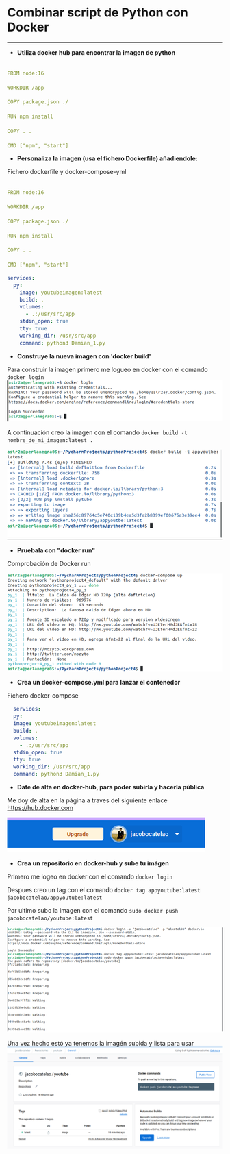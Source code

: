 # Combinar script de Python con Docker


---

* **Utiliza docker hub para encontrar la imagen de python**

```yml

FROM node:16

WORKDIR /app

COPY package.json ./

RUN npm install

COPY . .

CMD ["npm", "start"]

```

    
* **Personaliza la imagen (usa el fichero Dockerfile) añadiendole:**

Fichero dockerfile y docker-compose-yml
```yml

FROM node:16

WORKDIR /app

COPY package.json ./

RUN npm install

COPY . .

CMD ["npm", "start"]

```

```yml
services:
  py:
    image: youtubeimagen:latest
    build: .
    volumes:
      - .:/usr/src/app
    stdin_open: true
    tty: true
    working_dir: /usr/src/app
    command: python3 Damian_1.py
```
* **Construye la nueva imagen con 'docker build'**

Para construir la imagen primero me logueo en docker con el comando ```docker login ```
![Imagen](https://github.com/Jacobo1234556/Protectodamian/blob/master/Imagenes/Captura%20de%20pantalla%20de%202023-03-02%2017-35-01.png?raw=true)

A continuación creo la imagen con el comando ```docker build -t nombre_de_mi_imagen:latest .```

![Imagen](https://github.com/Jacobo1234556/Protectodamian/blob/master/Imagenes/Captura%20de%20pantalla%20de%202023-03-08%2017-54-06.png?raw=true)

* **Pruebala con "docker run"**

Comprobación de Docker run

![Imagen](https://github.com/Jacobo1234556/Protectodamian/blob/master/Imagenes/Captura%20de%20pantalla%20de%202023-03-08%2018-27-11.png?raw=true)



* **Crea un docker-compose.yml para lanzar el contenedor**

Fichero docker-compose

  ``` yml
    services:
    py:
    image: youtubeimagen:latest
    build: .
    volumes:
      - .:/usr/src/app
    stdin_open: true
    tty: true
    working_dir: /usr/src/app
    command: python3 Damian_1.py
 
   ```
* **Date de alta en docker-hub, para poder subirla y hacerla pública**

Me doy de alta en la página a traves del siguiente enlace https://hub.docker.com

![img.png](https://github.com/Jacobo1234556/Protectodamian/blob/master/Imagenes/img.png?raw=true)

* **Crea un repositorio en docker-hub y sube tu imágen**

Primero me logeo en docker con el comando ```docker login```

Despues creo un tag con el comando ```docker tag appyoutube:latest jacobocatelao/appyoutube:latest ```

Por ultimo subo la imagen con el comando ``` sudo docker push jacobocatelao/youtube:latest ```

![img.png](https://github.com/Jacobo1234556/Protectodamian/blob/master/Imagenes/captura.png?raw=true)  

  
  

Una vez hecho estó ya tenemos la imagén subida y lista para usar
![img.png](https://github.com/Jacobo1234556/Protectodamian/blob/master/Imagenes/Captura%20desde%202023-03-09%2016-07-20.png?raw=true)
